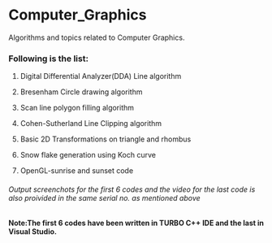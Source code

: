 # Computer_Graphics
Algorithms and topics related to Computer Graphics. 
### Following is the list:
1. Digital Differential Analyzer(DDA) Line algorithm 

2. Bresenham Circle drawing algorithm

3. Scan line polygon filling algorithm

4. Cohen-Sutherland Line Clipping algorithm

5. Basic 2D Transformations on triangle and rhombus

6. Snow flake generation using Koch curve

7. OpenGL-sunrise and sunset code

###### Output screenchots for the first 6 codes and the video for the last code is also proivided in the same serial no. as mentioned above

#### Note:The first 6 codes have been written in TURBO C++ IDE and the last in Visual Studio.




















